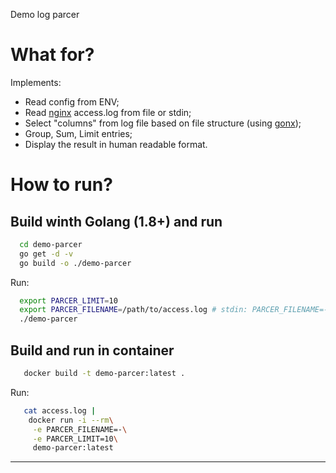 Demo log parcer

# What for?

Implements:
 - Read config from ENV;
 - Read [nginx][link_nginx_home] access.log from file or stdin;
 - Select "columns" from log file based on file structure (using [gonx][link_gonx_home]);
 - Group, Sum, Limit entries;
 - Display the result in human readable format.

# How to run?

## Build winth Golang (1.8+) and run

```bash
  cd demo-parcer
  go get -d -v
  go build -o ./demo-parcer
```

Run:

```bash
  export PARCER_LIMIT=10
  export PARCER_FILENAME=/path/to/access.log # stdin: PARCER_FILENAME=-
  ./demo-parcer
```

## Build and run in container

```bash
   docker build -t demo-parcer:latest .
```

Run:

```bash
   cat access.log |
    docker run -i --rm\
     -e PARCER_FILENAME=-\
     -e PARCER_LIMIT=10\
     demo-parcer:latest
```

---
[link_nginx_home]:https://nginx.org/
[link_gonx_home]:https://github.com/satyrius/gonx
